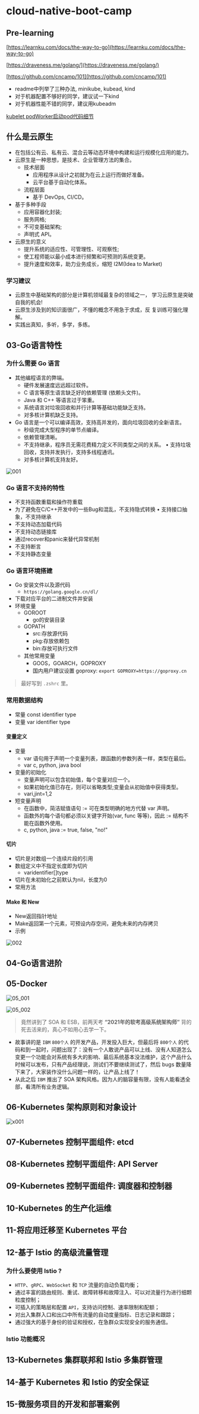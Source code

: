 # cloud-native-boot-camp

## Pre-learning

[https://learnku.com/docs/the-way-to-go](https://learnku.com/docs/the-way-to-go)

[https://draveness.me/golang/](https://draveness.me/golang/)

[https://github.com/cncamp/101](https://github.com/cncamp/101)

- readme中列举了三种办法, minikube, kubead, kind
- 对于机器配置不够好的同学，建议试一下kind
- 对于机器性能不错的同学，建议用kubeadm

[kubelet podWorker启动pod代码细节](https://pouncing-waterfall-7c4.notion.site/kubelet-go-c3b5cf9bbf4b4e3098720f61efb15e0e)

## 什么是云原生

- 在包括公有云、私有云、混合云等动态环境中构建和运行规模化应用的能力。
- 云原生是一种思想，是技术、企业管理方法的集合。
  - 技术层面
    - 应用程序从设计之初就为在云上运行而做好准备。
    - 云平台基于自动化体系。
  - 流程层面
    - 基于 DevOps, CI/CD。
- 基于多种手段
  - 应用容器化封装;
  - 服务网格;
  - 不可变基础架构;
  - 声明式 API。
- 云原生的意义
  - 提升系统的适应性、可管理性、可观察性;
  - 使工程师能以最小成本进行频繁和可预测的系统变更。
  - 提升速度和效率，助力业务成长，缩短 I2M(Idea to Market)

### 学习建议

- 云原生中基础架构的部分是计算机领域最复杂的领域之一， 学习云原生是突破自我的机会!
- 云原生涉及到的知识面很广，不懂的概念不用急于求成，反 复训练可强化理解。
- 实践出真知，多听，多学，多练。

## 03-Go语言特性

### 为什么需要 Go 语言

- 其他编程语言的弊端。
  - 硬件发展速度远远超过软件。
  - C 语言等原生语言缺乏好的依赖管理 (依赖头文件)。
  - Java 和 C++ 等语言过于笨重。
  - 系统语言对垃圾回收和并行计算等基础功能缺乏支持。
  - 对多核计算机缺乏支持。
- Go 语言是一个可以编译高效，支持高并发的，面向垃圾回收的全新语言。
  - 秒级完成大型程序的单节点编译。
  - 依赖管理清晰。
  - 不支持继承，程序员无需花费精力定义不同类型之间的关系。 • 支持垃圾回收，支持并发执行，支持多线程通讯。
  - 对多核计算机支持友好。

![001](./images/go/001.png)

### Go 语言不支持的特性

- 不支持函数重载和操作符重载
- 为了避免在C/C++开发中的一些Bug和混乱，不支持隐式转换 • 支持接口抽象，不支持继承
- 不支持动态加载代码
- 不支持动态链接库
- 通过recover和panic来替代异常机制
- 不支持断言
- 不支持静态变量

### Go 语言环境搭建

- Go 安装文件以及源代码
  - `https://golang.google.cn/dl/`
- 下载对应平台的二进制文件并安装
- 环境变量
  - GOROOT
    - go的安装目录
  - GOPATH
    - src:存放源代码
    - pkg:存放依赖包
    - bin:存放可执行文件
  - 其他常用变量
    - GOOS，GOARCH，GOPROXY
    - 国内用户建议设置 goproxy: `export GOPROXY=https://goproxy.cn`

> 最好写到 `.zshrc` 里。

### 常用数据结构

- 常量 const identifier type
- 变量 var identifier type

#### 变量定义

- 变量
  - var 语句用于声明一个变量列表，跟函数的参数列表一样，类型在最后。
  - var c, python, java bool
- 变量的初始化
  - 变量声明可以包含初始值，每个变量对应一个。
  - 如果初始化值已存在，则可以省略类型;变量会从初始值中获得类型。
  - vari,jint=1,2
- 短变量声明
  - 在函数中，简洁赋值语句 := 可在类型明确的地方代替 var 声明。
  - 函数外的每个语句都必须以关键字开始(var, func 等等)，因此 := 结构不能在函数外使用。
  - c, python, java := true, false, "no!"

#### 切片

- 切片是对数组一个连续片段的引用
- 数组定义中不指定长度即为切片
  - varidentifier[]type
- 切片在未初始化之前默认为nil，长度为0
- 常用方法

#### Make 和 New

- New返回指针地址
- Make返回第一个元素，可预设内存空间，避免未来的内存拷贝
- 示例

![002](./images/go/002.png)

## 04-Go语言进阶

## 05-Docker

![05_001](images/docker/05_001.png)

![05_002](images/docker/05_002.png)

> 竟然讲到了 SOA 和 ESB，前两天考 **“2021年的软考高级系统架构师”** 背的死去活来的，真心不如用心去学一下。

- 故事讲的是 `IBM` `800个人` 的开发产品，开发投入巨大，但最后将 `800个人` 的代码和到一起时，问题出现了：没有一个人敢说产品可以上线、没有人知道怎么变更一个功能会对系统有多大的影响、最后系统基本没法维护，这个产品什么时候可以发布，只有产品经理说，测试们不要继续测试了，然后 bugs 数量降下来了，大家装作没什么问题一样的，让产品上线了！
- 从此之后 `IBM` 推出了 SOA 架构风格。因为人的脑容量有限，没有人能看透全部，看清所有业务逻辑。

## 06-Kubernetes 架构原则和对象设计

![x001](images/X001.jpeg)

## 07-Kubernetes 控制平面组件: etcd

## 08-Kubernetes 控制平面组件: API Server

## 09-Kubernetes 控制平面组件: 调度器和控制器

## 10-Kubernetes 的生产化运维

## 11-将应用迁移至 Kubernetes 平台

## 12-基于 Istio 的高级流量管理

### 为什么要使用 Istio ?

- `HTTP`、`gRPC`、`WebSocket` 和 `TCP` 流量的自动负载均衡；
- 通过丰富的路由规则、重试、故障转移和故障注入、可以对流量行为进行细颗粒度控制；
- 可插入的策略层和配置 `API`，支持访问控制、速率限制和配额；
- 对出入集群入口和出口中所有流量的自动度量指标、日志记录和跟踪；
- 通过强大的基于身份的验证和授权，在急群众实现安全的服务通信。

### Istio 功能概况

## 13-Kubernetes 集群联邦和 Istio 多集群管理

## 14-基于 Kubernetes 和 Istio 的安全保证

## 15-微服务项目的开发和部署案例
